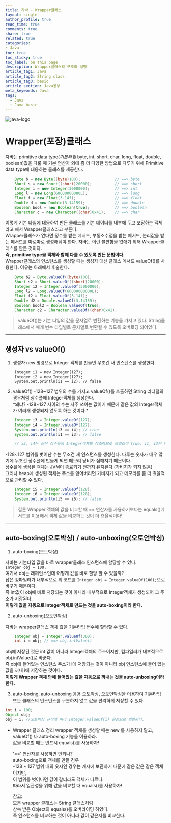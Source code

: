 ```yaml
---
title: 자바 - Wrapper클래스
layout: single
author_profile: true
read_time: true
comments: true
share: true
related: true
categories:
- Java
toc: true
toc_sticky: true
toc_label: on this page
description: Wrapper클래스의 구조와 설명
article_tag1: Java
article_tag2: String class
article_tag3: basic
article_section: Java공부
meta_keywords: Java
tags:
  - Java
  - Java basic
---
```


![java-logo](https://user-images.githubusercontent.com/68311188/92201199-e4e6a200-eeb6-11ea-9f5b-76b79db3564f.png)

# Wrapper(포장)클래스

자바는 primitive data type(*기본타입* byte, int, short, char, long, float, double, boolean)값을 다룰 때 기본 연산자 외에 좀 더 다양한 방법으로 다루기 위해 Primitive data type에 대응하는 클래스를 제공한다.
```	java
    Byte b = new Byte((byte)100);               // ==> byte
    Short s = new Short((short)20000);          // ==> short
    Integer i = new Integer(3000000);           // ==> int
    Long l = new Long(60000000000L);            // ==> long
    Float f = new Float(3.14f);                 // ==> float
    Double d = new Double(3.14159);             // ==> double
    Boolean bool = new Boolean(true);           // ==> boolean
    Character c = new Character((char)0x41);    // ==> char
```
이렇게 기본 타입에 대응하여 만든 클래스를 기본 데이터를 내부에 두고 포장하는 객체라고 해서 Wrapper클래스라고 부른다.  
Wrapper클래스가 없다면 정수를 받는 메서드, 부동소수점을 받는 메서드, 논리값을 받는 메서드를 따로따로 생성해줘야 한다. 자바는 이런 불편함을 없애기 위해 Wrapper클래스를 만든 것이다.  
 **즉, primitive type을 객체와 함께 다룰 수 있도록 만든 문법이다.**  
Wrapper클래스의 인스턴스를 생성할 때는 생성자 대신 클래스 메서드 valueOf()를 사용한다. 이유는 아래에서 후술한다.
```java
    Byte b2 = Byte.valueOf((byte)100);
    Short s2 = Short.valueOf((short)20000);
    Integer i2 = Integer.valueOf(3000000);
    Long l2 = Long.valueOf(60000000000L);
    Float f2 = Float.valueOf(3.14f);
    Double d2 = Double.valueOf(3.14159);
    Boolean bool2 = Boolean.valueOf(true);
    Character c2 = Character.valueOf((char)0x41);
```
> valueOf()는 기본 타입의 값을 문자열로 변환하는 기능을 가지고 있다. String클래스에서 매개 변수 타입별로 문자열로 변환될 수 있도록 오버로딩 되어있다.

----------------------------------------------
## 생성자 vs valueOf()
1. 생성자
new 명령으로 Integer 객체를 만들면 무조건 새 인스턴스를 생성한다.
```
    Integer i1 = new Integer(127);
    Integer i2 = new Integer(127);
    System.out.println(i1 == i2); // false
```
2. valueOf()
-128~127 범위의 수를 가지고 valueOf()를 호출하면 String 리터럴의 경우처럼 상수풀에 Integer객체를 생성한다.  
 *왜냐? -128~127 사이의 수는 자주 쓰이는 값이기 때문에 같은 값의 Integer객체가 여러개 생성되지 않도록 하는 것이다.*
```java
    Integer i3 = Integer.valueOf(127);
    Integer i4 = Integer.valueOf(127);
    System.out.println(i3 == i4); // true
    System.out.println(i1 == i3); // false
    
    // i3, i4는 같은 상수풀의 Integer객체를 참조하므로 결과값이 true, i1, i3은 다른 객체를 참조하므로 false다.
```

-128~127 범위를 벗어난 수는 무조건 새 인스턴스를 생성한다. 다루는 숫자가 매우 많기에 무조건 상수풀에 만들게 되면 메모리 낭비가 심해지기 때문이다.  
상수풀에 생성된 객체는 JVM이 종료되기 전까지 유지된다.(가비지가 되지 않음)  
그러나 heap에 생성된 객체는 주소를 잃어버리면 가비지가 되고 메모리를 좀 더 효율적으로 관리할 수 있다.
```java
    Integer i5 = Integer.valueOf(128);
    Integer i6 = Integer.valueOf(128);
    System.out.println(i5 == i6); // false
```

> 결론
Wrapper 객체의 값을 비교할 때 == 연산자를 사용하기보다는 equals()메서드를 이용해서 객체 값을 비교하는 것이 더 효율적이다!

-----------------------------------------------
## auto-boxing(오토박싱) / auto-unboxing(오토언박싱)

1. auto-boxing(오토박싱)

자바는 기본타입 값을 바로 wrapper클래스 인스턴스에 할당할 수 있다.  
`Integer obj = 100;`  
여기서 obj는 레퍼런스인데 어떻게 값을 바로 할당 할 수 있을까?  
답은 컴파일러가 내부적으로 위 코드를 `Integer obj = Integer.valueOf(100);`으로 바꾸기 때문이다.  
 즉 int값이 obj에 바로 저장되는 것이 아니라 내부적으로 Integer객체가 생성되어 그 주소가 저장된다.  
**이렇게 값을 자동으로 Integer객체로 만드는 것을 auto-boxing이라 한다.**

2. auto-unboxing(오토언박싱)

자바는 wrapper클래스 객체 값을 기본타입 변수에 할당할 수 있다.
```java
    Integer obj = Integer.valueOf(300);
    int i = obj; // ==> obj.intValue()
```
obj에 저장된 것은 int 값이 아니라 Integer객체의 주소이지만, 컴파일러가 내부적으로 obj.intValue()로 바꾼다.  
즉 obj에 들어있는 인스턴스 주소가 i에 저장되는 것이 아니라 obj 인스턴스에 들어 있는 값을 꺼내 i에 저장하는 것이다.  
**이렇게 Wrapper 객체 안에 들어있는 값을 자동으로 꺼내는 것을 auto-unboxing이라 한다.**

3. auto-boxing, auto-unboxing 응용
오토박싱, 오토언박싱을 이용하여 기본타입 또는 클래스의 인스턴스를 구분하지 않고 값을 편리하게 저장할 수 있다.
``` java
int i = 100;
Object obj;
obj = i; //오토박싱 규칙에 따라 Integer.valueOf(i) 문장으로 변환된다.
```

* Wrapper 클래스 정리
    wrapper 객체를 생성할 때는 new 를 사용하지 말고,  
    valueOf() 나 auto-boxing 기능을 이용하라.  
    값을 비교할 때는 반드시 equals()를 사용하자!
    
    '==' 연산자를 사용하면 안되나?  
    auto-boxing으로 객체를 만들 경우  
    -128 ~ 127 범위 내의 숫자인 경우는 캐시에 보관하기 때문에
    같은 값은 같은 객체이지만,  
    이 범위를 벗어나면 값이 같더라도 객체가 다르다.  
    따라서 일관성을 위해 값을 비교할 때 equals()를 사용하자!
   
    참고:  
    모든 wrapper 클래스는 String 클래스처럼  
    상속 받은 Object의 equals()를 오버라이딩 하였다.  
    즉 인스턴스를 비교하는 것이 아니라 값이 같은지를 비교한다.
